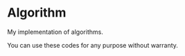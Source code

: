 Algorithm
=========
My implementation of algorithms.

You can use these codes for any purpose without warranty.
